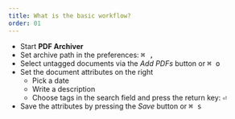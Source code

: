 ```yaml
---
title: What is the basic workflow?
order: 01
---
```


* Start **PDF Archiver**
* Set archive path in the preferences: <kbd>⌘ , </kbd>
* Select untagged documents via the *Add PDFs* button or <kbd>⌘ o</kbd>
* Set the document attributes on the right
    * Pick a date
    * Write a description
    * Choose tags in the search field and press the return key: <kbd>⏎</kbd>
* Save the attributes by pressing the *Save* button or <kbd>⌘ s</kbd>
